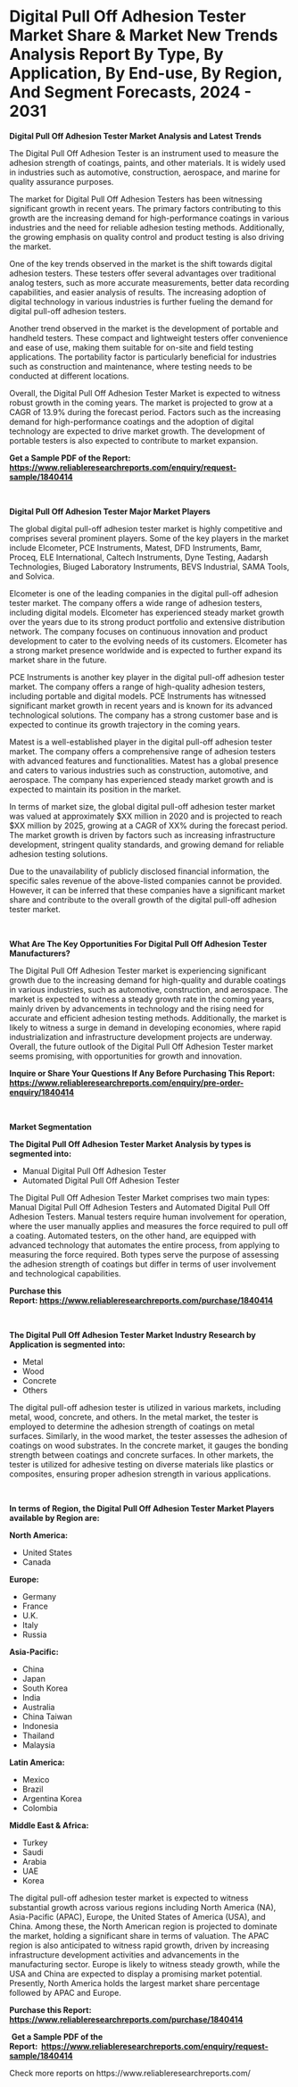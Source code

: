 <p><h1>Digital Pull Off Adhesion Tester Market Share & Market New Trends Analysis Report By Type, By Application, By End-use, By Region, And Segment Forecasts, 2024 - 2031</h1></p><p><strong>Digital Pull Off Adhesion Tester Market Analysis and Latest Trends</strong></p>
<p><p>The Digital Pull Off Adhesion Tester is an instrument used to measure the adhesion strength of coatings, paints, and other materials. It is widely used in industries such as automotive, construction, aerospace, and marine for quality assurance purposes.</p><p>The market for Digital Pull Off Adhesion Testers has been witnessing significant growth in recent years. The primary factors contributing to this growth are the increasing demand for high-performance coatings in various industries and the need for reliable adhesion testing methods. Additionally, the growing emphasis on quality control and product testing is also driving the market.</p><p>One of the key trends observed in the market is the shift towards digital adhesion testers. These testers offer several advantages over traditional analog testers, such as more accurate measurements, better data recording capabilities, and easier analysis of results. The increasing adoption of digital technology in various industries is further fueling the demand for digital pull-off adhesion testers.</p><p>Another trend observed in the market is the development of portable and handheld testers. These compact and lightweight testers offer convenience and ease of use, making them suitable for on-site and field testing applications. The portability factor is particularly beneficial for industries such as construction and maintenance, where testing needs to be conducted at different locations.</p><p>Overall, the Digital Pull Off Adhesion Tester Market is expected to witness robust growth in the coming years. The market is projected to grow at a CAGR of 13.9% during the forecast period. Factors such as the increasing demand for high-performance coatings and the adoption of digital technology are expected to drive market growth. The development of portable testers is also expected to contribute to market expansion.</p></p>
<p><strong>Get a Sample PDF of the Report:&nbsp; <a href="https://www.reliableresearchreports.com/enquiry/request-sample/1840414">https://www.reliableresearchreports.com/enquiry/request-sample/1840414</a></strong></p>
<p>&nbsp;</p>
<p><strong>Digital Pull Off Adhesion Tester Major Market Players</strong></p>
<p><p>The global digital pull-off adhesion tester market is highly competitive and comprises several prominent players. Some of the key players in the market include Elcometer, PCE Instruments, Matest, DFD Instruments, Bamr, Proceq, ELE International, Caltech Instruments, Dyne Testing, Aadarsh Technologies, Biuged Laboratory Instruments, BEVS Industrial, SAMA Tools, and Solvica.</p><p>Elcometer is one of the leading companies in the digital pull-off adhesion tester market. The company offers a wide range of adhesion testers, including digital models. Elcometer has experienced steady market growth over the years due to its strong product portfolio and extensive distribution network. The company focuses on continuous innovation and product development to cater to the evolving needs of its customers. Elcometer has a strong market presence worldwide and is expected to further expand its market share in the future.</p><p>PCE Instruments is another key player in the digital pull-off adhesion tester market. The company offers a range of high-quality adhesion testers, including portable and digital models. PCE Instruments has witnessed significant market growth in recent years and is known for its advanced technological solutions. The company has a strong customer base and is expected to continue its growth trajectory in the coming years.</p><p>Matest is a well-established player in the digital pull-off adhesion tester market. The company offers a comprehensive range of adhesion testers with advanced features and functionalities. Matest has a global presence and caters to various industries such as construction, automotive, and aerospace. The company has experienced steady market growth and is expected to maintain its position in the market.</p><p>In terms of market size, the global digital pull-off adhesion tester market was valued at approximately $XX million in 2020 and is projected to reach $XX million by 2025, growing at a CAGR of XX% during the forecast period. The market growth is driven by factors such as increasing infrastructure development, stringent quality standards, and growing demand for reliable adhesion testing solutions.</p><p>Due to the unavailability of publicly disclosed financial information, the specific sales revenue of the above-listed companies cannot be provided. However, it can be inferred that these companies have a significant market share and contribute to the overall growth of the digital pull-off adhesion tester market.</p></p>
<p>&nbsp;</p>
<p><strong>What Are The Key Opportunities For Digital Pull Off Adhesion Tester Manufacturers?</strong></p>
<p><p>The Digital Pull Off Adhesion Tester market is experiencing significant growth due to the increasing demand for high-quality and durable coatings in various industries, such as automotive, construction, and aerospace. The market is expected to witness a steady growth rate in the coming years, mainly driven by advancements in technology and the rising need for accurate and efficient adhesion testing methods. Additionally, the market is likely to witness a surge in demand in developing economies, where rapid industrialization and infrastructure development projects are underway. Overall, the future outlook of the Digital Pull Off Adhesion Tester market seems promising, with opportunities for growth and innovation.</p></p>
<p><strong>Inquire or Share Your Questions If Any Before Purchasing This Report: <a href="https://www.reliableresearchreports.com/enquiry/pre-order-enquiry/1840414">https://www.reliableresearchreports.com/enquiry/pre-order-enquiry/1840414</a></strong></p>
<p>&nbsp;</p>
<p><strong>Market Segmentation</strong></p>
<p><strong>The Digital Pull Off Adhesion Tester Market Analysis by types is segmented into:</strong></p>
<p><ul><li>Manual Digital Pull Off Adhesion Tester</li><li>Automated Digital Pull Off Adhesion Tester</li></ul></p>
<p><p>The Digital Pull Off Adhesion Tester Market comprises two main types: Manual Digital Pull Off Adhesion Testers and Automated Digital Pull Off Adhesion Testers. Manual testers require human involvement for operation, where the user manually applies and measures the force required to pull off a coating. Automated testers, on the other hand, are equipped with advanced technology that automates the entire process, from applying to measuring the force required. Both types serve the purpose of assessing the adhesion strength of coatings but differ in terms of user involvement and technological capabilities.</p></p>
<p><strong>Purchase this Report:&nbsp;<a href="https://www.reliableresearchreports.com/purchase/1840414">https://www.reliableresearchreports.com/purchase/1840414</a></strong></p>
<p>&nbsp;</p>
<p><strong>The Digital Pull Off Adhesion Tester Market Industry Research by Application is segmented into:</strong></p>
<p><ul><li>Metal</li><li>Wood</li><li>Concrete</li><li>Others</li></ul></p>
<p><p>The digital pull-off adhesion tester is utilized in various markets, including metal, wood, concrete, and others. In the metal market, the tester is employed to determine the adhesion strength of coatings on metal surfaces. Similarly, in the wood market, the tester assesses the adhesion of coatings on wood substrates. In the concrete market, it gauges the bonding strength between coatings and concrete surfaces. In other markets, the tester is utilized for adhesive testing on diverse materials like plastics or composites, ensuring proper adhesion strength in various applications.</p></p>
<p>&nbsp;</p>
<p><strong>In terms of Region, the Digital Pull Off Adhesion Tester Market Players available by Region are:</strong></p>
<p>
    <p> <strong> North America: </strong>
        <ul>
            <li>United States</li>
            <li>Canada</li>
        </ul>
        </p> 
    <p> <strong> Europe: </strong>
        <ul>
            <li>Germany</li>
            <li>France</li>
            <li>U.K.</li>
            <li>Italy</li>
            <li>Russia</li>
        </ul>
        </p> 
    <p> <strong> Asia-Pacific: </strong>
        <ul>
            <li>China</li>
            <li>Japan</li>
            <li>South Korea</li>
            <li>India</li>
            <li>Australia</li>
            <li>China Taiwan</li>
            <li>Indonesia</li>
            <li>Thailand</li>
            <li>Malaysia</li>
        </ul>
        </p> 
    <p> <strong> Latin America: </strong>
        <ul>
            <li>Mexico</li>
            <li>Brazil</li>
            <li>Argentina Korea</li>
            <li>Colombia</li>
        </ul>
        </p> 
    <p> <strong> Middle East & Africa: </strong>
        <ul>
            <li>Turkey</li>
            <li>Saudi</li>
            <li>Arabia</li>
            <li>UAE</li>
            <li>Korea</li>
        </ul>
    </p>
    </p>
<p><p>The digital pull-off adhesion tester market is expected to witness substantial growth across various regions including North America (NA), Asia-Pacific (APAC), Europe, the United States of America (USA), and China. Among these, the North American region is projected to dominate the market, holding a significant share in terms of valuation. The APAC region is also anticipated to witness rapid growth, driven by increasing infrastructure development activities and advancements in the manufacturing sector. Europe is likely to witness steady growth, while the USA and China are expected to display a promising market potential. Presently, North America holds the largest market share percentage followed by APAC and Europe.</p></p>
<p><strong>Purchase this Report: <a href="https://www.reliableresearchreports.com/purchase/1840414">https://www.reliableresearchreports.com/purchase/1840414</a></strong></p>
<p>&nbsp;<strong>Get a Sample PDF of the Report:&nbsp;&nbsp;<a href="https://www.reliableresearchreports.com/enquiry/request-sample/1840414">https://www.reliableresearchreports.com/enquiry/request-sample/1840414</a></strong></p>
<p><strong></strong></p>
<p>Check more reports on https://www.reliableresearchreports.com/</p>
